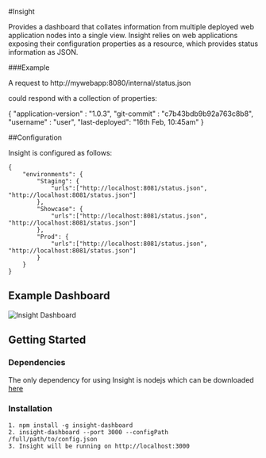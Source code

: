 #Insight

Provides a dashboard that collates information from multiple deployed web application nodes into a single
view.  Insight relies on web applications exposing their configuration properties as a resource, which provides
status information as JSON.

###Example

A request to http://mywebapp:8080/internal/status.json

could respond with a collection of properties:

  {
      "application-version" : "1.0.3",
      "git-commit" : "c7b43bdb9b92a763c8b8",
      "username" :  "user",
      "last-deployed": "16th Feb, 10:45am"
  }
  

##Configuration

Insight is configured as follows:

    {
        "environments": {
            "Staging": {
                "urls":["http://localhost:8081/status.json", "http://localhost:8081/status.json"]
            },
            "Showcase": {
                "urls":["http://localhost:8081/status.json", "http://localhost:8081/status.json"]
            },
            "Prod": {
                "urls":["http://localhost:8081/status.json", "http://localhost:8081/status.json"]
            }
        }
    }

## Example Dashboard

![Insight Dashboard](http://www.ryangreenhall.com/wp-content/uploads/2011/08/insight.png "insight dashboard")


## Getting Started

### Dependencies

The only dependency for using Insight is nodejs which can be downloaded [here](http://nodejs.org/#download)

### Installation
    1. npm install -g insight-dashboard
    2. insight-dashboard --port 3000 --configPath /full/path/to/config.json 
    3. Insight will be running on http://localhost:3000






